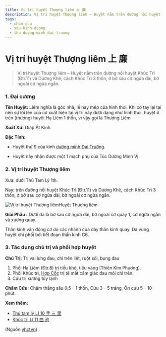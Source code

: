 ```yaml
---
title: Vị trí huyệt Thượng liêm 上 廉
description: Vị trí huyệt Thượng liêm – Huyệt nằm trên đường nối huyệt Khúc Trì (Đtr.11) và Dương Khê, cách Khúc Trì 3 thốn, ở bờ sau cơ ngửa dài, bờ ngoài cơ ngửa ngắn.
tags:
  - cham-cuu
  - sau-kinh-duong
  - thu-duong-minh-dai-truong
---
```


# Vị trí huyệt Thượng liêm 上 廉 

> Vị trí huyệt Thượng liêm – Huyệt nằm trên đường nối huyệt Khúc Trì (Đtr.11) và Dương Khê, cách Khúc Trì 3 thốn, ở bờ sau cơ ngửa dài, bờ ngoài cơ ngửa ngắn.

### **1. Đại cương**

**Tên Huyệt:** Liêm nghĩa là góc nhà, lề hay mép của hình thoi. Khi co tay lại tại nên sự lồi lên của cơ xuất hiện tại vị trí này dưới dạng như hình thoi, huyệt ở trên (thượng) huyệt Hạ Liêm 1 thốn, vì vậy gọi là Thượng Liêm

**Xuất Xứ:** Giáp Ất Kinh.

**Đặc Tính:**

+ Huyệt thứ 9 của kinh [dương minh Đại Trường](/yhctvn/kinh-thu-duong-minh-dai-truong/).

+ Huyệt này nhận được một 1 mạch phụ của Túc Dương Minh Vị.

### **2. Vị trí huyệt Thượng liêm**

Xưa: dưới Thủ Tam Lý 1th.

Nay: trên đường nối huyệt Khúc Trì (Đtr.11) và Dương Khê, cách Khúc Trì 3 thốn, ở bờ sau cơ ngửa dài, bờ ngoài cơ ngửa ngắn.

![Vị trí huyệt Thượng liêm](/imgs/yhctvn/Huyet-thuong-liem-300x169.jpg)Huyệt Thượng liêm

**Giải Phẫu :** Dưới da là bờ sau cơ ngửa dài, bờ ngoài cơ quay 1, cơ ngửa ngắn và xương quay.

Thần kinh vận động cơ do các nhánh của dây thần kinh quay. Da vùng huyệt chi phối bởi tiết đoạn thần kinh C6.

### **3. Tác dụng chủ trị và phối hợp huyệt**

**Chủ Trị:** Trị vai lưng đau, chi trên liệt, ruột sôi, bụng đau

1. Phối Hạ Liêm (Đtr.8) trị tiểu khó, tiểu vàng (Thiên Kim Phương).
2. Phối Khúc trì, [Hợp Cốc](/yhctvn/huyet-hop-coc-%e5%90%88-%e8%b0%b7/) trị tê mất cảm giác đau mỏi chi trên.
3. Cứu trị xương tủy lạnh

**Châm Cứu:** Châm thẳng sâu 0,5 – 1 thốn, Cứu 3 – 5 tráng, Ôn cứu 5 – 10 phút.

**Xem thêm:**

* [Thủ tam lý LI 10 手 三 里](/yhctvn/huyet-thu-tam-ly-%e6%89%8b-%e4%b8%89-%e9%87%8c/)
* [Khúc trì LI 11 曲 池](/yhctvn/huyet-khuc-tri-%e6%9b%b2-%e6%b1%a0/)

(Nguồn <a href="https://yhctvn.com/huyet-thuong-liem-上-廉/" target="_blank">yhctvn</a>)
